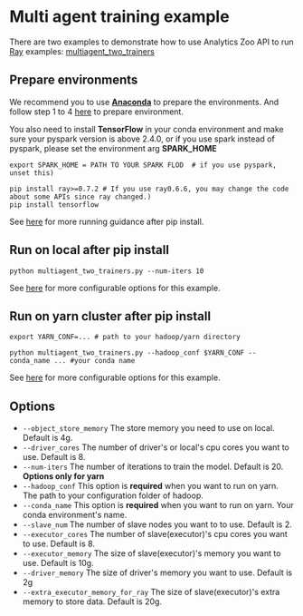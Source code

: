 # Multi agent training example
There are two examples to demonstrate how to use Analytics Zoo API to run [Ray](https://github.com/ray-project/ray) examples: 
[multiagent_two_trainers](https://github.com/ray-project/ray/blob/master/rllib/examples/multiagent_two_trainers.py)


## Prepare environments
We recommend you to use [**Anaconda**](https://www.anaconda.com/distribution/#linux) to prepare the environments.
And follow step 1 to 4 [here](https://analytics-zoo.github.io/master/#ProgrammingGuide/rayonspark/#steps-to-run-rayonspark) to prepare environment.

You also need to install **TensorFlow** in your conda environment and make sure your pyspark version is above 2.4.0,
or if you use spark instead of pyspark, please set the environment arg **SPARK_HOME**
```shell script
export SPARK_HOME = PATH TO YOUR SPARK FLOD  # if you use pyspark, unset this)

pip install ray>=0.7.2 # If you use ray0.6.6, you may change the code about some APIs since ray changed.)
pip install tensorflow
```

See [here](https://analytics-zoo.github.io/master/#PythonUserGuide/run/#run-after-pip-install)
for more running guidance after pip install. 

## Run on local after pip install
```
python multiagent_two_trainers.py --num-iters 10
```
See [here](#Options) for more configurable options for this example.

## Run on yarn cluster after pip install 
```
export YARN_CONF=... # path to your hadoop/yarn directory

python multiagent_two_trainers.py --hadoop_conf $YARN_CONF --conda_name ... #your conda name
```
 
See [here](#Options) for more configurable options for this example.

## Options
- `--object_store_memory` The store memory you need to use on local. Default is 4g.
- `--driver_cores` The number of driver's or local's cpu cores you want to use. Default is 8.
- `--num-iters` The number of iterations to train the model. Default is 20.
**Options only for yarn**
- `--hadoop_conf` This option is **required** when you want to run on yarn. The path to your configuration folder of hadoop.
- `--conda_name` This option is **required** when you want to run on yarn. Your conda environment's name.
- `--slave_num` The number of slave nodes you want to to use. Default is 2.
- `--executor_cores` The number of slave(executor)'s cpu cores you want to use. Default is 8.
- `--executor_memory` The size of slave(executor)'s memory you want to use. Default is 10g.
- `--driver_memory` The size of driver's memory you want to use. Default is 2g
- `--extra_executor_memory_for_ray` The size of slave(executor)'s extra memory to store data. Default is 20g.
